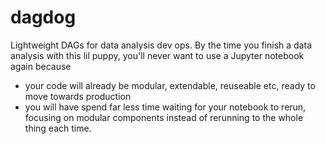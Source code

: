 # dagdog
Lightweight DAGs for data analysis dev ops. By the time you finish a data analysis with this lil puppy, you'll never want to use a Jupyter notebook again because
- your code will already be modular, extendable, reuseable etc, ready to move towards production
- you will have spend far less time waiting for your notebook to rerun, focusing on modular components instead of rerunning to the whole thing each time.
